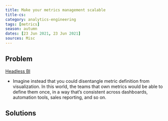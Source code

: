 ```yaml
---
title: Make your metrics management scalable
title-cs: 
category: analytics-engineering
tags: [metrics]
season: autumn
dates: [23 Jun 2021, 23 Jun 2021]
sources: Misc
---
```


## Problem
[Headless BI](https://basecase.vc/blog/headless-bi)
* Imagine instead that you could disentangle metric definition from visualization. In this world, the teams that own metrics would be able to define them once, in a way that’s consistent across dashboards, automation tools, sales reporting, and so on.

## Solutions